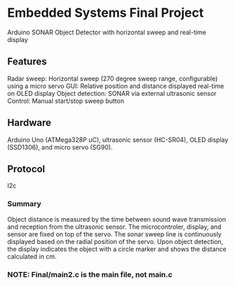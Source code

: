# Embedded Systems Final Project
Arduino SONAR Object Detector with horizontal sweep and real-time display
## Features
Radar sweep: Horizontal sweep (270 degree sweep range, configurable) using a micro servo
GUI: Relative position and distance displayed real-time on OLED display
Object detection: SONAR via external ultrasonic sensor 
Control: Manual start/stop sweep button
## Hardware
Arduino Uno (ATMega328P uC), ultrasonic sensor (HC-SR04), OLED display (SSD1306), and micro servo (SG90).
## Protocol
I2c
### Summary
Object distance is measured by the time between sound wave transmission and reception from the ultrasonic sensor. The microcontroler, display, and sensor are fixed on top of the servo. The sonar sweep line is continuously displayed based on the radial position of the servo. Upon object detection, the display indicates the object with a circle marker and shows the distance calculated in cm.
### NOTE: Final/main2.c is the main file, not main.c

